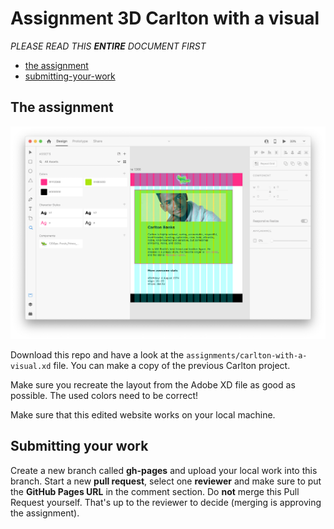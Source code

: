 # Assignment 3D Carlton with a visual

*PLEASE READ THIS **ENTIRE** DOCUMENT FIRST*

* [the assignment](#the-assignment)
* [submitting-your-work](#submitting-your-work)


## The assignment

![Carlton website screenshot](assignment/carlton-with-a-visual.png)

Download this repo and have a look at the ```assignments/carlton-with-a-visual.xd``` file. You can make a copy of the previous Carlton project.

Make sure you recreate the layout from the Adobe XD file as good as possible. The used colors need to be correct!

Make sure that this edited website works on your local machine. 

## Submitting your work
Create a new branch called **gh-pages** and upload your local work into this branch.
Start a new **pull request**, select one **reviewer** and make sure to put the **GitHub Pages URL** in the comment section. Do **not** merge this Pull Request yourself. That's up to the reviewer to decide (merging is approving the assignment).



